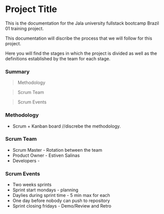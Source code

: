 # Project Title

This is the documentation for the Jala university fullstack bootcamp Brazil 01 training project.

This documentation will discribe the process that we will follow for this project.

Here you will find the stages in which the project is divided as well as the definitions established by the team for each stage.

### Summary

> Methodology

> Scrum Team

> Scrum Events

### Methodology

 - Scrum + Kanban board //discrebe the methodology.

### Scrum Team

 - Scrum Master - Rotation between the team
 - Product Owner - Estiven Salinas
 - Developers - 

### Scrum Events
	
 - Two weeks sprints
 - Sprint start mondays - planning
 - Daylies during sprint time - 5 min max for each
 - One day before nobody can push to repository 
 - Sprint closing fridays - Demo/Review and Retro
